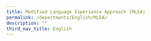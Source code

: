 ```yaml
---
title: Modified Language Experience Approach (MLEA)
permalink: /departments/English/MLEA/
description: ""
third_nav_title: English
---
```

